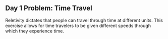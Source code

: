 ## Day 1 Problem: Time Travel

Reletivity dictates that people can travel through time at different units. This exercise allows for time travelers to be given different speeds through which they experience time.
